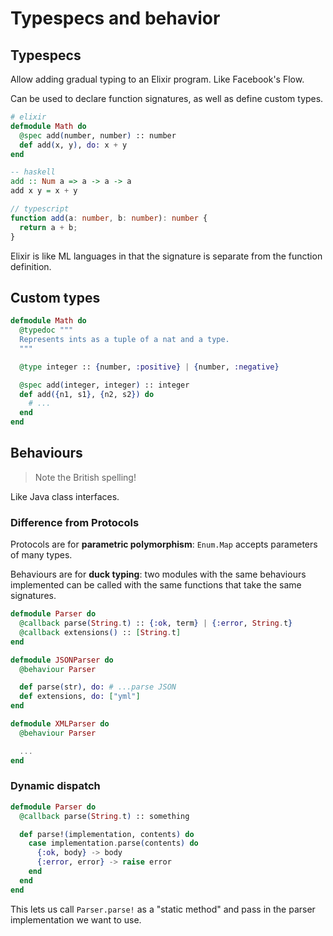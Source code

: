 # Typespecs and behavior

## Typespecs

Allow adding gradual typing to an Elixir program. Like Facebook's Flow.

Can be used to declare function signatures, as well as define custom types.

```elixir
# elixir
defmodule Math do
  @spec add(number, number) :: number
  def add(x, y), do: x + y
end
```

```haskell
-- haskell
add :: Num a => a -> a -> a
add x y = x + y
```

```typescript
// typescript
function add(a: number, b: number): number {
  return a + b;
}
```

Elixir is like ML languages in that the signature is separate from the function definition.

## Custom types

```elixir
defmodule Math do
  @typedoc """
  Represents ints as a tuple of a nat and a type.
  """

  @type integer :: {number, :positive} | {number, :negative}

  @spec add(integer, integer) :: integer
  def add({n1, s1}, {n2, s2}) do
    # ...
  end
end
```

## Behaviours

> Note the British spelling!

Like Java class interfaces.

### Difference from Protocols

Protocols are for **parametric polymorphism**: `Enum.Map` accepts parameters of many types.

Behaviours are for **duck typing**: two modules with the same behaviours implemented can be called with the same functions that take the same signatures.

```elixir
defmodule Parser do
  @callback parse(String.t) :: {:ok, term} | {:error, String.t}
  @callback extensions() :: [String.t]
end

defmodule JSONParser do
  @behaviour Parser

  def parse(str), do: # ...parse JSON
  def extensions, do: ["yml"]
end

defmodule XMLParser do
  @behaviour Parser

  ...
end
```

### Dynamic dispatch

```elixir
defmodule Parser do
  @callback parse(String.t) :: something

  def parse!(implementation, contents) do
    case implementation.parse(contents) do
      {:ok, body} -> body
      {:error, error} -> raise error
    end
  end
end
```

This lets us call `Parser.parse!` as a "static method" and pass in the parser implementation we want to use.
